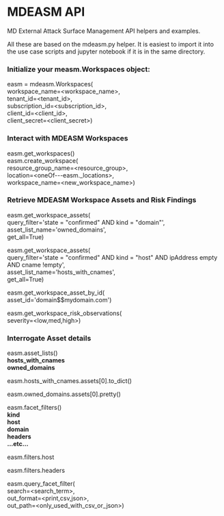# MDEASM API
MD External Attack Surface Management API helpers and examples.

All these are based on the mdeasm.py helper. It is easiest to import it into the use case scripts and jupyter notebook if it is in the same directory.

### Initialize your measm.Workspaces object:
easm = mdeasm.Workspaces(  
    workspace_name=<workspace_name>,  
    tenant_id=<tenant_id>,  
    subscription_id=<subscription_id>,  
    client_id=<client_id>,  
    client_secret=<client_secret>)

### Interact with MDEASM Workspaces
easm.get_workspaces()  
easm.create_workspace(  
    resource_group_name=<resource_group>,  
    location=<oneOf---easm._locations>,  
    workspace_name=<new_workspace_name>)

### Retrieve MDEASM Workspace Assets and Risk Findings
easm.get_workspace_assets(  
    query_filter='state = "confirmed" AND kind = "domain"',  
    asset_list_name='owned_domains',  
    get_all=True)

easm.get_workspace_assets(  
    query_filter='state = "confirmed" AND kind = "host" AND ipAddress empty AND cname !empty',  
    asset_list_name='hosts_with_cnames',  
    get_all=True)

easm.get_workspace_asset_by_id(  
    asset_id='domain$$mydomain.com')

easm.get_workspace_risk_observations(  
    severity=<low,med,high>)

### Interrogate Asset details
easm.asset_lists()  
**hosts_with_cnames**  
**owned_domains**

easm.hosts_with_cnames.assets[0].to_dict()

easm.owned_domains.assets[0].pretty()

easm.facet_filters()  
**kind**  
**host**  
**domain**  
**headers**  
**...etc...**

easm.filters.host

easm.filters.headers

easm.query_facet_filter(  
    search=<search_term>,  
    out_format=<print,csv,json>,  
    out_path=<only_used_with_csv_or_json>)